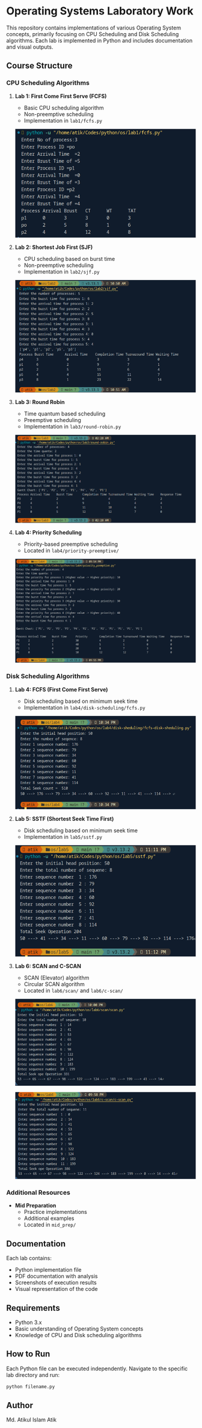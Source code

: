 # Operating Systems Laboratory Work

This repository contains implementations of various Operating System concepts, primarily focusing on CPU Scheduling and Disk Scheduling algorithms. Each lab is implemented in Python and includes documentation and visual outputs.

## Course Structure

### CPU Scheduling Algorithms

1. **Lab 1: First Come First Serve (FCFS)**

   - Basic CPU scheduling algorithm
   - Non-preemptive scheduling
   - Implementation in `lab1/fcfs.py`

   ![FCFS Output](lab1/Screenshot%20From%202025-02-13%2022-44-49.png)

2. **Lab 2: Shortest Job First (SJF)**

   - CPU scheduling based on burst time
   - Non-preemptive scheduling
   - Implementation in `lab2/sjf.py`

   ![SJF Output](lab2/Screenshot%20From%202025-02-20%2010-51-46.png)

3. **Lab 3: Round Robin**

   - Time quantum based scheduling
   - Preemptive scheduling
   - Implementation in `lab3/round-robin.py`

   ![Round Robin Output](lab3/Screenshot%20From%202025-02-28%2002-35-00.png)

4. **Lab 4: Priority Scheduling**

   - Priority-based preemptive scheduling
   - Located in `lab4/priority-preemptive/`

   ![Priority Scheduling Output](lab4/priority-preemptive/output.png)

### Disk Scheduling Algorithms

1. **Lab 4: FCFS (First Come First Serve)**

   - Disk scheduling based on minimum seek time
   - Implementation in `lab4/disk-scheduling/fcfs.py`

   ![FCFS Output](lab4/disk-scheduling/output.png)

2. **Lab 5: SSTF (Shortest Seek Time First)**

   - Disk scheduling based on minimum seek time
   - Implementation in `lab5/sstf.py`

   ![SSTF Output](lab5/Screenshot%20From%202025-03-14%2023-13-01.png)

3. **Lab 6: SCAN and C-SCAN**

   - SCAN (Elevator) algorithm
   - Circular SCAN algorithm
   - Located in `lab6/scan/` and `lab6/c-scan/`

   ![SCAN Output](lab6/scan/output.png)

   ![C-SCAN Output](lab6/c-scan/output.png)

### Additional Resources

- **Mid Preparation**
  - Practice implementations
  - Additional examples
  - Located in `mid_prep/`

## Documentation

Each lab contains:

- Python implementation file
- PDF documentation with analysis
- Screenshots of execution results
- Visual representation of the code

## Requirements

- Python 3.x
- Basic understanding of Operating System concepts
- Knowledge of CPU and Disk scheduling algorithms

## How to Run

Each Python file can be executed independently. Navigate to the specific lab directory and run:

```bash
python filename.py
```

## Author

Md. Atikul Islam Atik
